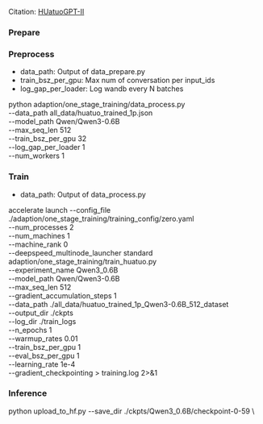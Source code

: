 Citation: [HUatuoGPT-II](https://github.com/FreedomIntelligence/HuatuoGPT-II)

### Prepare


### Preprocess
- data_path: Output of data_prepare.py
- train_bsz_per_gpu: Max num of conversation per input_ids
- log_gap_per_loader: Log wandb every N batches

python adaption/one_stage_training/data_process.py \
    --data_path all_data/huatuo_trained_1p.json \
    --model_path Qwen/Qwen3-0.6B \
    --max_seq_len 512 \
    --train_bsz_per_gpu 32 \
    --log_gap_per_loader 1 \
    --num_workers 1

### Train
- data_path: Output of data_process.py

accelerate launch --config_file ./adaption/one_stage_training/training_config/zero.yaml \
    --num_processes 2 \
    --num_machines 1 \
    --machine_rank 0 \
    --deepspeed_multinode_launcher standard adaption/one_stage_training/train_huatuo.py \
    --experiment_name Qwen3_0.6B \
    --model_path Qwen/Qwen3-0.6B \
    --max_seq_len 512 \
    --gradient_accumulation_steps 1 \
    --data_path ./all_data/huatuo_trained_1p_Qwen3-0.6B_512_dataset \
    --output_dir ./ckpts \
    --log_dir ./train_logs \
    --n_epochs 1 \
    --warmup_rates 0.01 \
    --train_bsz_per_gpu 1 \
    --eval_bsz_per_gpu 1 \
    --learning_rate 1e-4 \
    --gradient_checkpointing > training.log 2>&1

### Inference
python upload_to_hf.py
    --save_dir ./ckpts/Qwen3_0.6B/checkpoint-0-59 \

